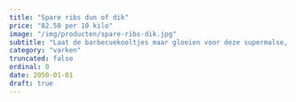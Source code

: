 ```yaml
---
title: "Spare ribs dun of dik"
price: "82.50 per 10 kilo"
image: "/img/producten/spare-ribs-dik.jpg"
subtitle: "Laat de barbecuekooltjes maar gloeien voor deze supermalse, gemarineerde zoete spareribs. Al voorgegaard in traditionele heteluchtovens wat zorgt voor de heerlijke specifieke grillsmaak en de perfecte garing."
category: "varken"
truncated: false
ordinal: 0
date: 2050-01-01
draft: true
---
```

